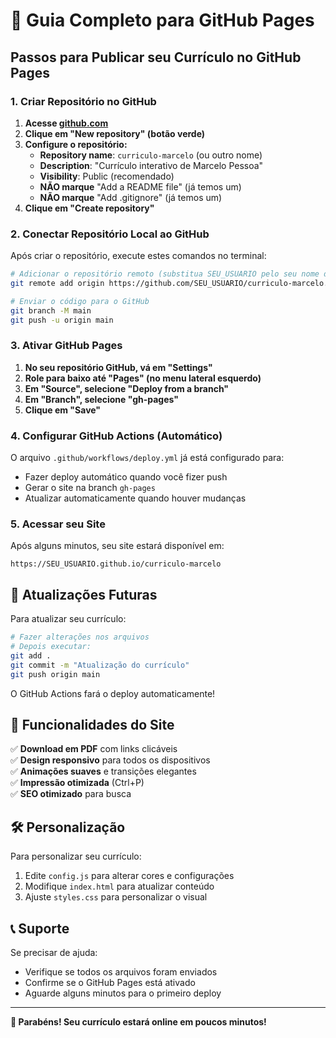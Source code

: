 # 🚀 Guia Completo para GitHub Pages

## Passos para Publicar seu Currículo no GitHub Pages

### 1. Criar Repositório no GitHub

1. **Acesse [github.com](https://github.com)**
2. **Clique em "New repository" (botão verde)**
3. **Configure o repositório:**
   - **Repository name**: `curriculo-marcelo` (ou outro nome)
   - **Description**: "Currículo interativo de Marcelo Pessoa"
   - **Visibility**: Public (recomendado)
   - **NÃO marque** "Add a README file" (já temos um)
   - **NÃO marque** "Add .gitignore" (já temos um)
4. **Clique em "Create repository"**

### 2. Conectar Repositório Local ao GitHub

Após criar o repositório, execute estes comandos no terminal:

```bash
# Adicionar o repositório remoto (substitua SEU_USUARIO pelo seu nome de usuário)
git remote add origin https://github.com/SEU_USUARIO/curriculo-marcelo.git

# Enviar o código para o GitHub
git branch -M main
git push -u origin main
```

### 3. Ativar GitHub Pages

1. **No seu repositório GitHub, vá em "Settings"**
2. **Role para baixo até "Pages" (no menu lateral esquerdo)**
3. **Em "Source", selecione "Deploy from a branch"**
4. **Em "Branch", selecione "gh-pages"**
5. **Clique em "Save"**

### 4. Configurar GitHub Actions (Automático)

O arquivo `.github/workflows/deploy.yml` já está configurado para:
- Fazer deploy automático quando você fizer push
- Gerar o site na branch `gh-pages`
- Atualizar automaticamente quando houver mudanças

### 5. Acessar seu Site

Após alguns minutos, seu site estará disponível em:
```
https://SEU_USUARIO.github.io/curriculo-marcelo
```

## 🔄 Atualizações Futuras

Para atualizar seu currículo:

```bash
# Fazer alterações nos arquivos
# Depois executar:
git add .
git commit -m "Atualização do currículo"
git push origin main
```

O GitHub Actions fará o deploy automaticamente!

## 📱 Funcionalidades do Site

✅ **Download em PDF** com links clicáveis  
✅ **Design responsivo** para todos os dispositivos  
✅ **Animações suaves** e transições elegantes  
✅ **Impressão otimizada** (Ctrl+P)  
✅ **SEO otimizado** para busca  

## 🛠️ Personalização

Para personalizar seu currículo:
1. Edite `config.js` para alterar cores e configurações
2. Modifique `index.html` para atualizar conteúdo
3. Ajuste `styles.css` para personalizar o visual

## 📞 Suporte

Se precisar de ajuda:
- Verifique se todos os arquivos foram enviados
- Confirme se o GitHub Pages está ativado
- Aguarde alguns minutos para o primeiro deploy

---

**🎉 Parabéns! Seu currículo estará online em poucos minutos!** 